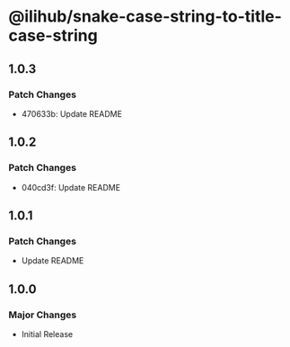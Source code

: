 # @ilihub/snake-case-string-to-title-case-string

## 1.0.3

### Patch Changes

- 470633b: Update README

## 1.0.2

### Patch Changes

- 040cd3f: Update README

## 1.0.1

### Patch Changes

- Update README

## 1.0.0

### Major Changes

- Initial Release
